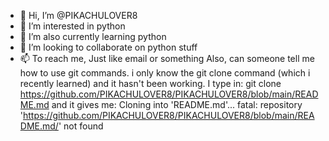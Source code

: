 - 👋 Hi, I’m @PIKACHULOVER8
- 👀 I’m interested in python
- 🌱 I’m also currently learning python
- 💞️ I’m looking to collaborate on python stuff
- 📫 To reach me, Just like email or something
Also, can someone tell me how to use git commands. i only know the git clone command (which i recently learned) and it hasn't been working. I type in: git clone https://github.com/PIKACHULOVER8/PIKACHULOVER8/blob/main/README.md  and it gives me: Cloning into 'README.md'...
fatal: repository 'https://github.com/PIKACHULOVER8/PIKACHULOVER8/blob/main/README.md/' not found
